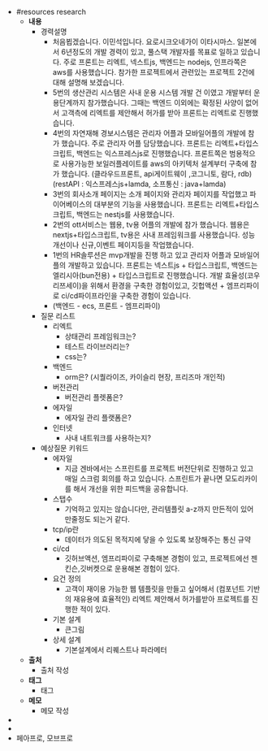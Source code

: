 - #resources research
	- **내용**
		- 경력설명
			- 처음뵙겠습니다.  이민석입니다. 요로시크오네가이 이타시마스.
			  일본에서 6년정도의 개발 경력이 있고, 풀스택 개발자를 목표로 일하고 있습니다.
			  주로 프론트는 리엑트, 넥스트js, 백엔드는 nodejs, 인프라쪽은 aws를 사용했습니다.
			  참가한 프로젝트에서 관련있는 프로젝트 2건에 대해 설명해 보겠습니다.
			- 5번의 생산관리 시스템은
			  사내 운용 시스템 개발 건 이였고  개발부터 운용단계까지 참가했습니다.
			  그때는 백엔드 이외에는 확정된 사양이 없어서
			  고객측에 리엑트를 제안해서 허가를 받아 프론트는 리엑트로 진행했습니다.
			- 4번의 자연재해 경보시스템은
			  관리자 어플과 모바일어플의 개발에 참가 했습니다.
			  주로 관리자 어플 담당했습니다.
			  프론트는 리엑트+타입스크립트, 백엔드는 익스프레스js로 진행했습니다.
			  프론트쪽은 범용적으로 사용가능한 보일러플레이트를 
			  aws의 아키텍처 설계부터 구축에 참가 했습니다.
			  (클라우드프론트, api게이트웨이 ,코그니토, 람다, rdb)
			  (restAPI : 익스프레스js+lamda, 소프통신 : java+lamda)
			- 3번의 회사소개 페이지는
			  소개 페이지와 관리자 페이지를 작업했고
			  파이어베이스의 대부분의 기능을 사용했습니다.
			  프론트는 리엑트+타입스크립트, 백엔드는 nestjs를 사용했습니다.
			- 2번의 ott서비스는
			  웹용, tv용 어플의 개발에 참가 했습니다.
			  웹용은 nextjs+타입스크립트, tv용은 사내 프레임워크를 사용했습니다.
			  성능개선이나 신규,이벤트 페이지등을 작업했습니다.
			- 1번의 HR솔루션은 
			  mvp개발을 진행 하고 있고 관리자 어플과 모바일어플의 개발하고 있습니다.
			  프론트는 넥스트js + 타입스크립트, 백엔드는 엘리시아(bun전용) + 타입스크립트로 진행했습니다.
			  개발 효율성(코우리쯔세이)을 위해서 환경을 구축한 경험이있고, 깃헙액션 + 엠프리파이로 ci/cd파이프라인을 구축한 경험이 있습니다.
			- (백엔드 - ecs, 프론트 - 엠프리파이)
		- 질문 리스트
			- 리엑트
				- 상태관리 프레임워크는?
				- 테스트 라이브러리는?
				- css는?
			- 백엔드
				- orm은? (시퀄라이즈, 카이슬리 현장, 프리즈마 개인적)
			- 버전관리
				- 버전관리 플렛폼은?
			- 에자일
				- 에자일 관리 플랫폼은?
			- 인터넷
				- 사내 내트워크를 사용하는지?
		- 예상질문 키워드
			- 에자일
				- 지금 겐바에서는 스프린트를 프로젝트 버전단위로 진행하고 있고 매일 스크럼 회의를 하고 있습니다. 스프린트가 끝나면 모도리카이를 해서 개선을 위한 피드백을 공유합니다.
			- 스탭수
				- 기억하고 있지는 않습니다만, 관리템플릿 a-z까지 만든적이 있어  만줄정도 되는거 같다.
			- tcp/ip란
				- 데이터가 의도된 목적지에 닿을 수 있도록 보장해주는 통신 규약
			- ci/cd
				- 깃허브액션, 엠프리파이로 구축해본 경험이 있고, 프로젝트에선 젠킨슨,깃버켓으로 운용해본 경험이 있다.
			- 요건 정의
				- 고객이 재이용 가능한 웹 템플릿을 만들고 싶어해서 (컴포넌트 기반의 재유용에 효율적인) 리엑트 제안해서 허가를받아 프로젝트를 진행한 적이 있다.
			- 기본 설계
				- 큰그림
			- 상세 설계
				- 기본설계에서 리퀘스트나 파라메터
	- **출처**
		- 출처 작성
	- **태그**
		- 태그
	- **메모**
		- 메모 작성
-
-
- 페아프로, 모브프로